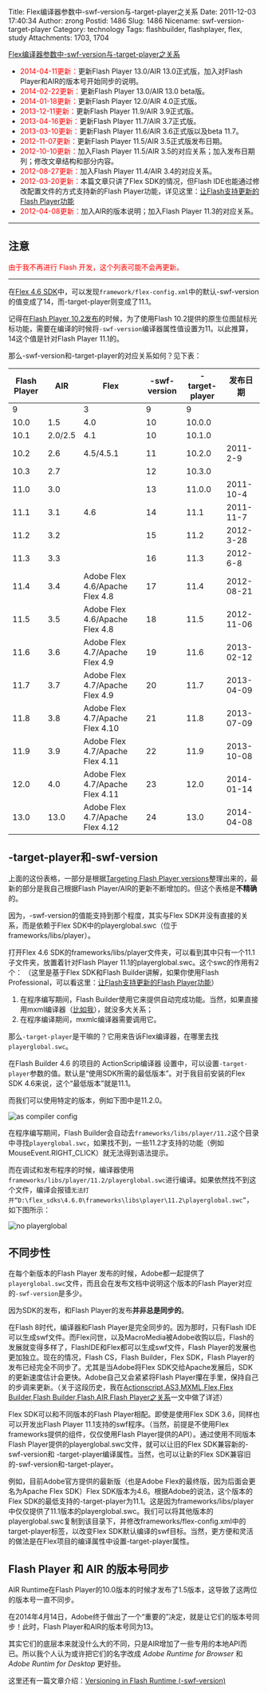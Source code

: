 Title: Flex编译器参数中-swf-version与-target-player之关系
Date: 2011-12-03 17:40:34
Author: zrong
Postid: 1486
Slug: 1486
Nicename: swf-version-target-player
Category: technology
Tags: flashbuilder, flashplayer, flex, study
Attachments: 1703, 1704

[Flex编译器参数中-swf-version与-target-player之关系](http://zengrong.net/post/1486.htm)

* <span style="color:red">2014-04-11更新：</span>更新Flash Player 13.0/AIR 13.0正式版，加入对Flash Player和AIR的版本号开始同步的说明。
* <span style="color:red">2014-02-22更新：</span>更新Flash Player 13.0/AIR 13.0 beta版。
* <span style="color:red">2014-01-18更新：</span>更新Flash Player 12.0/AIR 4.0正式版。
* <span style="color:red">2013-12-11更新：</span>更新Flash Player 11.9/AIR 3.9正式版。
* <span style="color:red">2013-04-16更新：</span>更新Flash Player 11.7/AIR 3.7正式版。
* <span style="color:red">2013-03-10更新：</span>更新Flash Player 11.6/AIR 3.6正式版以及beta 11.7。
* <span style="color:red">2012-11-07更新：</span>更新Flash Player 11.5/AIR 3.5正式版发布日期。
* <span style="color:red">2012-10-10更新：</span>加入Flash Player 11.5/AIR 3.5的对应关系；加入发布日期列；修改文章结构和部分内容。
* <span style="color:red">2012-08-27更新：</span>加入Flash Player 11.4/AIR 3.4的对应关系。
* <span style="color:red">2012-03-20更新：</span>本篇文章只讲了Flex SDK的情况，但Flash IDE也能通过修改配置文件的方式支持新的Flash Player功能，详见这里：[让Flash支持更新的Flash Player功能](http://zengrong.net/post/1568.htm)
* <span style="color:red">2012-04-08更新：</span>加入AIR的版本说明；加入Flash Player 11.3的对应关系。

----

## 注意

<span style="color:red">由于我不再进行 Flash 开发，这个列表可能不会再更新。</span>

----


在[Flex 4.6 SDK](http://opensource.adobe.com/wiki/display/flexsdk/Download+Flex+4.6)中，可以发现`framework/flex-config.xml`中的默认-swf-version的值变成了14，而-target-player则变成了11.1。

记得在[Flash Player 10.2发布](http://zengrong.net/post/1244.htm)的时候，为了使用Flash 10.2提供的原生位图鼠标光标功能，需要在编译的时候将`-swf-version`编译器属性值设置为11。以此推算，14这个值是针对Flash Player 11.1的。

那么-swf-version和-target-player的对应关系如何？见下表：<!--more-->

|Flash Player|AIR|Flex|-swf-version|-target-player|发布日期|
|----|----|----|----|----|----|
|9 ||3 |9 |9||
|10.0 |1.5 | 4.0 |10 |10.0.0 ||
|10.1 |2.0/2.5 |4.1 |10 |10.1.0 ||
|10.2 |2.6 |4.5/4.5.1 |11 |10.2.0 |2011-2-9|
|10.3 |2.7 | |12 |10.3.0 ||
|11.0 |3.0 | |13 |11.0.0 |2011-10-4|
|11.1 |3.1 |4.6 |14 |11.1 |2011-11-7|
|11.2 |3.2 | |15 |11.2 |2012-3-28|
|11.3 |3.3 | |16 |11.3 |2012-6-8|
|11.4 |3.4 |Adobe Flex 4.6/Apache Flex 4.8 |17 |11.4 |2012-08-21|
|11.5 |3.5 |Adobe Flex 4.6/Apache Flex 4.8 |18 |11.5 |2012-11-06|
|11.6 |3.6 |Adobe Flex 4.7/Apache Flex 4.9 |19 |11.6 |2013-02-12|
|11.7 |3.7 |Adobe Flex 4.7/Apache Flex 4.9 |20 |11.7 |2013-04-09|
|11.8 |3.8 |Adobe Flex 4.7/Apache Flex 4.10 |21 |11.8 |2013-07-09|
|11.9 |3.9 |Adobe Flex 4.7/Apache Flex 4.11 |22 |11.9 |2013-10-08|
|12.0 |4.0 |Adobe Flex 4.7/Apache Flex 4.11 |23 |12.0 |2014-01-14|
|13.0 |13.0|Adobe Flex 4.7/Apache Flex 4.12 |24 |13.0 |2014-04-08|

## -target-player和-swf-version

上面的这份表格，一部分是根据[Targeting Flash Player versions](http://help.adobe.com/en_US/flex/using/WS2db454920e96a9e51e63e3d11c0bf69084-7ee0.html)整理出来的，最新的部分是我自己根据Flash Player/AIR的更新不断增加的。但这个表格是**不精确**的。

因为，-swf-version的值能支持到那个程度，其实与Flex SDK并没有直接的关系，而是依赖于Flex SDK中的playerglobal.swc（位于frameworks/libs/player）。

打开Flex 4.6 SDK的frameworks/libs/player文件夹，可以看到其中只有一个11.1子文件夹，放置着针对Flash Player 11.1的playerglobal.swc。这个swc的作用有2个：
（这里是基于Flex SDK和Flash Builder讲解，如果你使用Flash Professional，可以看这里：[让Flash支持更新的Flash Player功能](http://zengrong.net/post/1568.htm)）

1. 在程序编写期间，Flash Builder使用它来提供自动完成功能。当然，如果直接用mxml编译器（[比如我](http://zengrong.net/post/1307.htm)），就没多大关系；
2. 在程序编译期间，mxmlc编译器需要调用它。

那么`-target-player`是干嘛的？它用来告诉Flex编译器，在哪里去找`playerglobal.swc`。

在Flash Builder 4.6 的项目的 ActionScrip编译器 设置中，可以设置`-target-player`参数的值。默认是“使用SDK所需的最低版本”。对于我目前安装的Flex SDK 4.6来说，这个“最低版本”就是11.1。

而我们可以使用特定的版本，例如下图中是11.2.0。

![as compiler config](/wp-content/uploads/2011/12/as_compiler_config.png)

在程序编写期间，Flash Builder会自动去`frameworks/libs/player/11.2`这个目录中寻找`playerglobal.swc`，如果找不到，一些11.2才支持的功能（例如MouseEvent.RIGHT_CLICK）就无法得到语法提示。

而在调试和发布程序的时候，编译器使用`frameworks/libs/player/11.2/playerglobal.swc`进行编译。如果依然找不到这个文件，编译会报错`无法打开“D:\flex_sdks\4.6.0\frameworks\libs\player\11.2\playerglobal.swc”`，如下图所示：

![no playerglobal](/wp-content/uploads/2011/12/no_playerglobal.png)

## 不同步性

在每个新版本的Flash Player 发布的时候，Adobe都一起提供了`playerglobal.swc`文件，而且会在发布文档中说明这个版本的Flash Player对应的`-swf-version`是多少。

因为SDK的发布，和Flash Player的发布**并非总是同步的**。

在Flash 8时代，编译器和Flash Player是完全同步的。因为那时，只有Flash IDE可以生成swf文件。而Flex问世，以及MacroMedia被Adobe收购以后，Flash的发展就变得多样了，FlashIDE和Flex都可以生成swf文件，Flash Player的发展也更加独立。现在的情况，Flash CS，Flash Builder，Flex SDK，Flash Player的发布已经完全不同步了。尤其是当Adobe将Flex SDK交给Apache发展后，SDK的更新速度估计会更快。Adobe自己又会紧紧将Flash Player攥在手里，保持自己的步调来更新。（关于这段历史，我在[Actionscript,AS3,MXML,Flex,Flex Builder,Flash Builder,Flash,AIR,Flash Player之关系](http://zengrong.net/post/1295.htm)一文中做了详述）

Flex SDK可以和不同版本的Flash Player相配。即使是使用Flex SDK 3.6，同样也可以开发出Flash Player 11.1支持的swf程序。（当然，前提是不使用Flex frameworks提供的组件，仅仅使用Flash Player提供的API）。通过使用不同版本Flash Player提供的playerglobal.swc文件，就可以让旧的Flex SDK兼容新的-swf-version和 -target-player编译属性。当然，也可以让新的Flex SDK兼容旧的-swf-version和-target-player。

例如，目前Adobe官方提供的最新版（也是Adobe Flex的最终版，因为后面会更名为Apache Flex SDK）Flex SDK版本为4.6。根据Adobe的说法，这个版本的Flex SDK的最低支持的-target-player为11.1。这是因为frameworks/libs/player中仅仅提供了11.1版本的playerglobal.swc。我们可以将其他版本的playerglobal.swc复制到该目录下，并修改frameworks/flex-config.xml中的target-player标签，以改变Flex SDK默认编译的swf目标。当然，更方便和灵活的做法是在Flex项目的编译属性中设置-target-player属性。

## Flash Player 和 AIR 的版本号同步

AIR Runtime在Flash Player的10.0版本的时候才发布了1.5版本，这导致了这两位的版本号一直不同步。

在2014年4月14日，Adobe终于做出了一个“重要的”决定，就是让它们的版本号同步！此时，Flash Player和AIR的版本号同为13。

其实它们的底层本来就没什么大的不同，只是AIR增加了一些专用的本地API而已。所以我个人认为或许把它们的名字改成 _Adobe Runtime for Browser_ 和 _Adobe Runtim for Desktop_ 更好些。

这里还有一篇文章介绍：[Versioning in Flash Runtime (-swf-version)](http://blogs.adobe.com/airodynamics/2011/08/16/versioning-in-flash-runtime-swf-version/)
